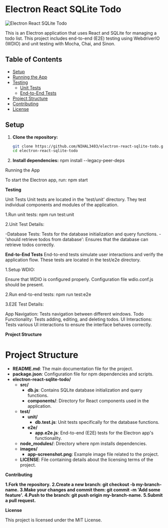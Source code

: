 # Electron React SQLite Todo

![Electron React SQLite Todo](https://camo.githubusercontent.com/f2b96de822b2c58c5c24a667b2f017101410ef271eadc9abf3d3954e46a1b611/68747470733a2f2f6d69726f2e6d656469756d2e636f6d2f6d61782f323438382f312a326e744b7456426f7747644143736f3647636d7931412e6a706567)

This is an Electron application that uses React and SQLite for managing a todo list. This project includes end-to-end (E2E) testing using WebdriverIO (WDIO) and unit testing with Mocha, Chai, and Sinon.

## Table of Contents

- [Setup](#setup)
- [Running the App](#running-the-app)
- [Testing](#testing)
  - [Unit Tests](#unit-tests)
  - [End-to-End Tests](#end-to-end-tests)
- [Project Structure](#project-structure)
- [Contributing](#contributing)
- [License](#license)

## Setup

1. **Clone the repository:**

   ```bash
   git clone https://github.com/NIHAL3403/electron-react-sqlite-todo.git
   cd electron-react-sqlite-todo

2. **Install dependencies:**
npm install --legacy-peer-deps

Running the App

To start the Electron app, run:
npm start

**Testing**

Unit Tests
Unit tests are located in the 'test/unit' directory. They test individual components and modules of the application.

1.Run unit tests:
npm run test:unit

2.Unit Test Details:

-Database Tests: Tests for the database initialization and query functions.
-'should retrieve todos from database': Ensures that the database can retrieve todos correctly.

**End-to-End Tests**
End-to-end tests simulate user interactions and verify the application flow. These tests are located in the test/e2e directory.

1.Setup WDIO:

Ensure that WDIO is configured properly. Configuration file wdio.conf.js should be present.

2.Run end-to-end tests:
npm run test:e2e

3.E2E Test Details:

App Navigation: Tests navigation between different windows.
Todo Functionality: Tests adding, editing, and deleting todos.
UI Interactions: Tests various UI interactions to ensure the interface behaves correctly.

**Project Structure**

# Project Structure

- **README.md**: The main documentation file for the project.
- **package.json**: Configuration file for npm dependencies and scripts.
- **electron-react-sqlite-todo/**
  - **src/**
    - **db.js**: Contains SQLite database initialization and query functions.
    - **components/**: Directory for React components used in the application.
  - **test/**
    - **unit/**
      - **db.test.js**: Unit tests specifically for the database functions.
    - **e2e/**
      - **app.e2e.js**: End-to-end (E2E) tests for the Electron app's functionality.
  - **node_modules/**: Directory where npm installs dependencies.
  - **images/**
    - **app-screenshot.png**: Example image file related to the project.
  - **LICENSE**: File containing details about the licensing terms of the project.




**Contributing**

**1.Fork the repository.**
**2.Create a new branch: git checkout -b my-branch-name.**
**3.Make your changes and commit them: git commit -m 'Add some feature'.**
**4.Push to the branch: git push origin my-branch-name.**
**5.Submit a pull request.**

**License**

This project is licensed under the MIT License.

